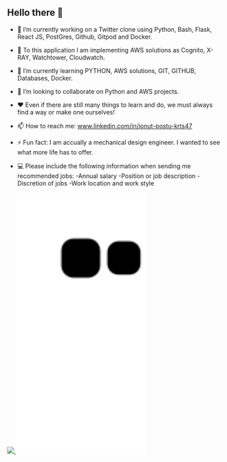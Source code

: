 ## Hello there 👋

- 🔭 I’m currently working on a Twitter clone using Python, Bash, Flask, React JS, PostGres, Github, Gitpod and Docker.
- 💬 To this application I am implementing AWS solutions as Cognito, X-RAY, Watchtower, Cloudwatch.
- 🌱 I’m currently learning PYTHON, AWS solutions, GIT, GITHUB, Databases, Docker.
- 👯 I’m looking to collaborate on Python and AWS projects.
- ❤️ Even if there are still many things to learn and do, we must always find a way or make one ourselves!
- 📫 How to reach me: www.linkedin.com/in/ionut-postu-krts47
- ⚡ Fun fact: I am accually a mechanical design engineer. I wanted to see what more life has to offer.
- 💻 Please include the following information when sending me recommended jobs:
  -Annual salary
  -Position or job description
  -Discretion of jobs
  -Work location and work style

  <a href="#">
<image width='38%' src="https://github-readme-stats.vercel.app/api?username=W47-KRTS&show_icons=true&include_all_commits=false&hide_border=true&hide=contribs&theme=vue" />
</a>
<a href="#">
<picture width='60%'>
  <source media="(prefers-color-scheme: dark)" srcset="https://raw.githubusercontent.com/hotoo/hotoo/output/github-contribution-grid-snake-dark.svg">
  <source media="(prefers-color-scheme: light)" srcset="https://raw.githubusercontent.com/hotoo/hotoo/output/github-contribution-grid-snake.svg">
  <img width='60%' alt="github contribution grid snake animation" src="https://raw.githubusercontent.com/hotoo/hotoo/output/github-contribution-grid-snake.svg">
</picture>
</a>
